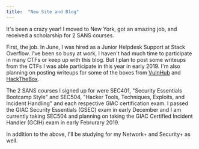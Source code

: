 ```yaml
---
title:  "New Site and Blog"
---
```


It's been a crazy year! I moved to New York, got an amazing job, and received a scholarship for 2 SANS courses.

First, the job. In June, I was hired as a Junior Helpdesk Support at Stack Overflow. I've been so busy at work, I haven't had much time to participate in many CTFs or keep up with this blog. But I plan to post some writeups from the CTFs I was able participate in this year in early 2019. I'm also planning on posting writeups for some of the boxes from [VulnHub](https://www.vulnhub.com/) and [HackTheBox](https://www.hackthebox.eu/).

The 2 SANS courses I signed up for were SEC401, "Security Essentials Bootcamp Style" and SEC504, "Hacker Tools, Techniques, Exploits, and Incident Handling" and each respective GIAC certification exam. I passed the GIAC Security Essentials (GSEC) exam in early December and I am currently taking SEC504 and planning on taking the GIAC Certified Incident Handler (GCIH) exam in early Februrary 2019.

In addition to the above, I'll be studying for my Network+ and Security+ as well.
